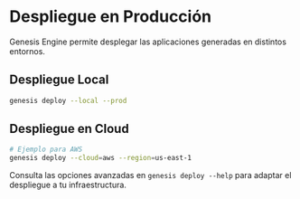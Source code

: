 # Despliegue en Producción

Genesis Engine permite desplegar las aplicaciones generadas en distintos entornos.

## Despliegue Local

```bash
genesis deploy --local --prod
```

## Despliegue en Cloud

```bash
# Ejemplo para AWS
genesis deploy --cloud=aws --region=us-east-1
```

Consulta las opciones avanzadas en `genesis deploy --help` para adaptar el despliegue a tu infraestructura.
